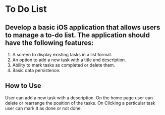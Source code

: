 # To Do List

## Develop a basic iOS application that allows users to manage a to-do list. The application should have the following features:

1. A screen to display existing tasks in a list format.
2. An option to add a new task with a title and description.
3. Ability to mark tasks as completed or delete them.
4. Basic data persistence.

## How to Use
 User can add a new task with a description.
 On the home page user can delete or rearrange the position of the tasks.
 On Clicking a perticular task user can mark it as done or not done.
